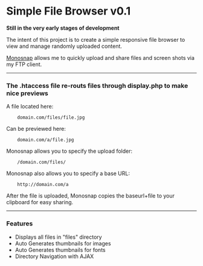 # Simple File Browser v0.1

**Still in the very early stages of development**

The intent of this project is to create a simple responsive file browser to view and manage randomly uploaded content.

[Monosnap](http://monosnap.com/) allows me to quickly upload and share files and screen shots via my FTP client.

---

### The .htaccess file re-routs files through display.php to make nice previews

A file located here:
```
	domain.com/files/file.jpg
```

Can be previewed here:
```
	domain.com/a/file.jpg	
```

Monosnap allows you to specify the upload folder:
```
	/domain.com/files/
```

Monosnap also allows you to specify a base URL:
```
	http://domain.com/a
```

After the file is uploaded, Monosnap copies the baseurl+file to your clipboard for easy sharing.

---

### Features
- Displays all files in "files" directory
- Auto Generates thumbnails for images
- Auto Generates thumbnails for fonts
- Directory Navigation with AJAX


